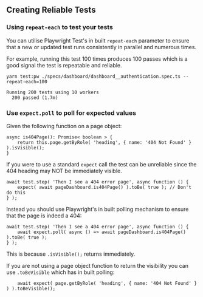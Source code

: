 ## Creating Reliable Tests

### Using `repeat-each` to test your tests

You can utilise Playwright Test's in built `repeat-each` parameter to ensure that a new or updated test runs consistently in parallel and numerous times.

For example, running this test 100 times produces 100 passes which is a good signal the test is repeatable and reliable.

```
yarn test:pw ./specs/dashboard/dashboard__authentication.spec.ts --repeat-each=100

Running 200 tests using 10 workers
  200 passed (1.7m)
```
### Use `expect.poll` to poll for expected values

Given the following function on a page object:

```
async is404Page(): Promise< boolean > {
    return this.page.getByRole( 'heading', { name: '404 Not Found' } ).isVisible();
}
```

If you were to use a standard `expect` call the test can be unreliable since the 404 heading may NOT be immediately visible.

```
await test.step( 'Then I see a 404 error page', async function () {
    expect( await pageDashboard.is404Page() ).toBe( true ); // Don't do this
} );
```

Instead you should use Playwright's in built polling mechanism to ensure that the page is indeed a 404:

```
await test.step( 'Then I see a 404 error page', async function () {
    await expect.poll( async () => await pageDashboard.is404Page() ).toBe( true );
} );
```

This is because `.isVisible();` returns immediately.

If you are not using a page object function to return the visibility you can use `.toBeVisible` which has in built polling:

```
    await expect( page.getByRole( 'heading', { name: '404 Not Found' } ) ).toBeVisible();
```

